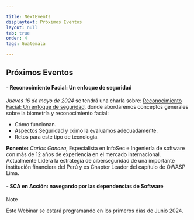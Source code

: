 ```yaml
---

title: NextEvents
displaytext: Próximos Eventos
layout: null
tab: true
order: 4
tags: Guatemala

---
```


## Próximos Eventos

#### - Reconocimiento Facial: Un enfoque de seguridad
*Jueves 16 de mayo de 2024* se tendrá una charla sobre: [Reconocimiento Facial: Un enfoque de seguridad](), donde abordaremos conceptos generales sobre la biometría y reconocimiento facial:
- Cómo funcionan.
- Aspectos Seguridad y cómo la evaluamos adecuadamente.
- Retos para este tipo de tecnología.

**Ponente:** *Carlos Ganoza*, Especialista en InfoSec e Ingeniería de software con más de 12 años de experiencia en el mercado internacional. Actualmente Lidera la estrategia de ciberseguridad de una importante institución financiera del Perú y es Chapter Leader del capítulo de OWASP Lima.
  
#### - SCA en Acción: navegando por las dependencias de Software
> [!NOTE]
> Este Webinar se estará programando en los primeros días de Junio 2024.
